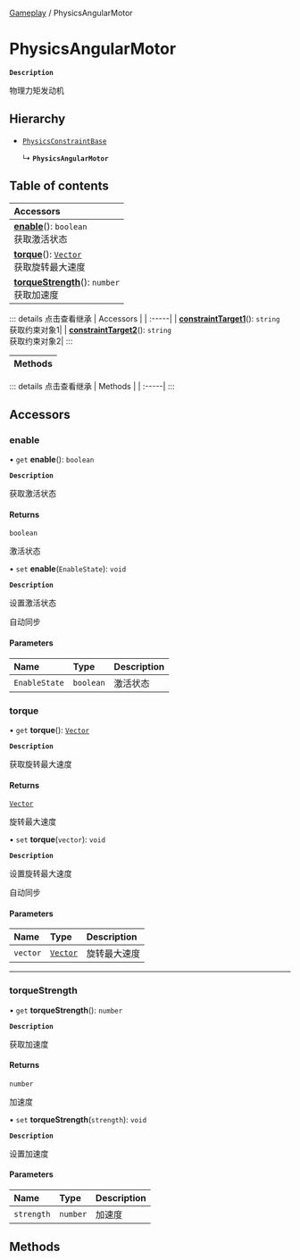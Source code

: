 [Gameplay](../modules/Gameplay.Gameplay.md) / PhysicsAngularMotor

# PhysicsAngularMotor <Badge type="tip" text="Class" /> 

**`Description`**

物理力矩发动机

## Hierarchy

- [`PhysicsConstraintBase`](Gameplay.PhysicsConstraintBase.md)

  ↳ **`PhysicsAngularMotor`**

## Table of contents

| Accessors |
| :-----|
| **[enable](Gameplay.PhysicsAngularMotor.md#enable)**(): `boolean` <br> 获取激活状态|
| **[torque](Gameplay.PhysicsAngularMotor.md#torque)**(): [`Vector`](Type.Vector.md) <br> 获取旋转最大速度|
| **[torqueStrength](Gameplay.PhysicsAngularMotor.md#torquestrength)**(): `number` <br> 获取加速度|


::: details 点击查看继承
| Accessors |
| :-----|
| **[constraintTarget1](Gameplay.PhysicsConstraintBase.md#constrainttarget1)**(): `string` <br> 获取约束对象1|
| **[constraintTarget2](Gameplay.PhysicsConstraintBase.md#constrainttarget2)**(): `string` <br> 获取约束对象2|
:::


| Methods |
| :-----|


::: details 点击查看继承
| Methods |
| :-----|
:::


## Accessors

### enable  

• `get` **enable**(): `boolean` <Badge type="tip" text="other" />

**`Description`**

获取激活状态


#### Returns

`boolean`

激活状态

• `set` **enable**(`EnableState`): `void` <Badge type="tip" text="other" />

**`Description`**

设置激活状态

自动同步

#### Parameters

| Name | Type | Description |
| :------ | :------ | :------ |
| `EnableState` | `boolean` | 激活状态 |



### torque  

• `get` **torque**(): [`Vector`](Type.Vector.md) <Badge type="tip" text="other" />

**`Description`**

获取旋转最大速度


#### Returns

[`Vector`](Type.Vector.md)

旋转最大速度

• `set` **torque**(`vector`): `void` <Badge type="tip" text="other" />

**`Description`**

设置旋转最大速度

自动同步

#### Parameters

| Name | Type | Description |
| :------ | :------ | :------ |
| `vector` | [`Vector`](Type.Vector.md) | 旋转最大速度 |


___

### torqueStrength  

• `get` **torqueStrength**(): `number` <Badge type="tip" text="other" />

**`Description`**

获取加速度


#### Returns

`number`

加速度

• `set` **torqueStrength**(`strength`): `void` <Badge type="tip" text="other" />

**`Description`**

设置加速度


#### Parameters

| Name | Type | Description |
| :------ | :------ | :------ |
| `strength` | `number` | 加速度 |



## Methods